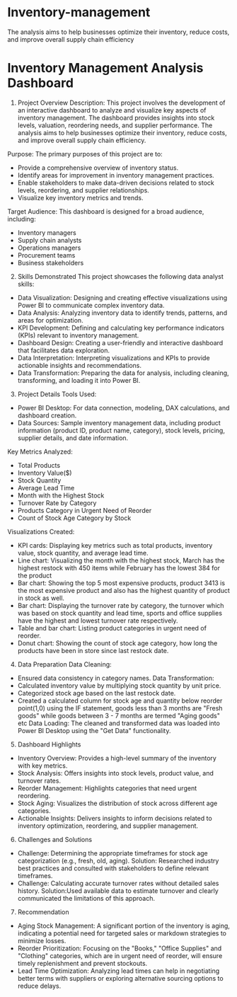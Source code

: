 # Inventory-management
The analysis aims to help businesses optimize their inventory, reduce costs, and improve overall supply chain efficiency

# Inventory Management Analysis Dashboard
1. Project Overview
Description: This project involves the development of an interactive dashboard to analyze and visualize key aspects of inventory management. The dashboard provides insights into stock levels, valuation, reordering needs, and supplier performance. The analysis aims to help businesses optimize their inventory, reduce costs, and improve overall supply chain efficiency.

Purpose: The primary purposes of this project are to:
- Provide a comprehensive overview of inventory status.
- Identify areas for improvement in inventory management practices.
- Enable stakeholders to make data-driven decisions related to stock levels, reordering, and supplier relationships.
- Visualize key inventory metrics and trends.

Target Audience: This dashboard is designed for a broad audience, including:
- Inventory managers
- Supply chain analysts
- Operations managers
- Procurement teams
- Business stakeholders

2. Skills Demonstrated
This project showcases the following data analyst skills:
- Data Visualization: Designing and creating effective visualizations using Power BI to communicate complex inventory data.
- Data Analysis: Analyzing inventory data to identify trends, patterns, and areas for optimization.
- KPI Development: Defining and calculating key performance indicators (KPIs) relevant to inventory management.
- Dashboard Design: Creating a user-friendly and interactive dashboard that facilitates data exploration.
- Data Interpretation: Interpreting visualizations and KPIs to provide actionable insights and recommendations.
- Data Transformation: Preparing the data for analysis, including cleaning, transforming, and loading it into Power BI.

3. Project Details
Tools Used:
- Power BI Desktop: For data connection, modeling, DAX calculations, and dashboard creation.
- Data Sources: 
Sample inventory management data, including product information (product ID, product name, category), stock levels, pricing, supplier details, and date information.

Key Metrics Analyzed:
- Total Products
- Inventory Value($)
- Stock Quantity
- Average Lead Time
- Month with the Highest Stock
- Turnover Rate by Category
- Products Category in Urgent Need of Reorder
- Count of Stock Age Category by Stock

Visualizations Created: 
- KPI cards: Displaying key metrics such as total products, inventory value, stock quantity, and average lead time.
- Line chart: Visualizing the month with the highest stock, March has the highest restock with 450 items while February has the lowest 384 for the product
- Bar chart: Showing the top 5 most expensive products, product 3413 is the most expensive product and also has the highest quantity of product in stock as well.
- Bar chart: Displaying the turnover rate by category, the turnover which was based on stock quantity and lead time, sports and office supplies have the highest and lowest turnover rate respectively.
- Table and bar chart: Listing product categories in urgent need of reorder.
- Donut chart: Showing the count of stock age category, how long the products have been in store since last restock date.

 4. Data Preparation 
Data Cleaning: 
- Ensured data consistency in category names.
Data Transformation:
- Calculated inventory value by multiplying stock quantity by unit price.
- Categorized stock age based on the last restock date.
- Created a calculated column for stock age and quantity below reorder point(1,0) using the IF statement, goods less than 3 months are "Fresh goods" while goods between 3 - 7 months are termed "Aging goods" etc
Data Loading: 
The cleaned and transformed data was loaded into Power BI Desktop using the "Get Data" functionality.

5. Dashboard Highlights
- Inventory Overview: Provides a high-level summary of the inventory with key metrics.
- Stock Analysis: Offers insights into stock levels, product value, and turnover rates.
- Reorder Management: Highlights categories that need urgent reordering.
- Stock Aging: Visualizes the distribution of stock across different age categories.
- Actionable Insights: Delivers insights to inform decisions related to inventory optimization, reordering, and supplier management.

6. Challenges and Solutions
- Challenge: Determining the appropriate timeframes for stock age categorization (e.g., fresh, old, aging).
  Solution: Researched industry best practices and consulted with stakeholders to define relevant timeframes.
- Challenge: Calculating accurate turnover rates without detailed sales history.
  Solution:Used available data to estimate turnover and clearly communicated the limitations of this approach.

7. Recommendation
- Aging Stock Management: A significant portion of the inventory is aging, indicating a potential need for targeted sales or markdown strategies to minimize losses.
- Reorder Prioritization: Focusing on the "Books," "Office Supplies" and "Clothing" categories, which are in urgent need of reorder, will ensure timely replenishment and prevent stockouts.
- Lead Time Optimization: Analyzing lead times can help in negotiating better terms with suppliers or exploring alternative sourcing options to reduce delays.
